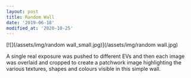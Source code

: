 ```yaml
---
layout: post
title: Random Wall
date: '2019-06-18'
modified_at: '2020-10-25'
---
```


[![](/assets/img/random wall_small.jpg)](/assets/img/random wall.jpg)

A single real exposure was pushed to different EVs and then each image was overlaid and cropped to create a patchwork image highlighting the various textures, shapes and colours visible in this simple wall.
